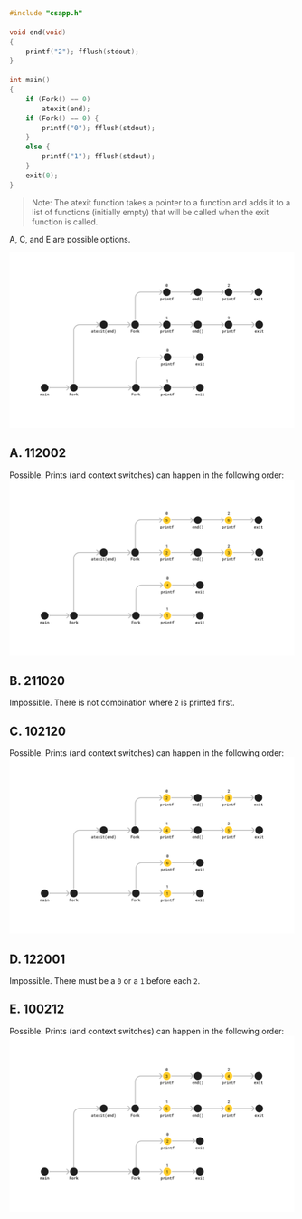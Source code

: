 ```c
#include "csapp.h"

void end(void)
{
    printf("2"); fflush(stdout);
}

int main()
{
    if (Fork() == 0)
        atexit(end);
    if (Fork() == 0) {
        printf("0"); fflush(stdout);
    }
    else {
        printf("1"); fflush(stdout);
    }
    exit(0);
}
```

> Note: The atexit function takes a pointer to a function and adds it to a list of functions (initially empty) that will be called when the exit function is called.

A, C, and E are possible options.

![Process flow](18.png)

## A. 112002 
Possible. Prints (and context switches) can happen in the following order:
![Process flow](18_a.png)

## B. 211020
Impossible. There is not combination where `2` is printed first.

## C. 102120
Possible. Prints (and context switches) can happen in the following order:
![Process flow](18_c.png)

## D. 122001
Impossible. There must be a `0` or a `1` before each `2`.

## E. 100212
Possible. Prints (and context switches) can happen in the following order:
![Process flow](18_d.png)
